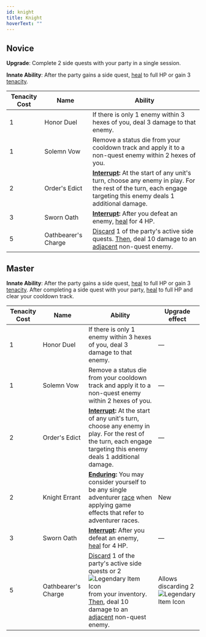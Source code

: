 ```yaml
---
id: knight
title: Knight
hoverText: ""
---
```


## Novice

**Upgrade**: Complete 2 side quests with your party in a single session.

**Innate Ability**: After the party gains a side quest, [heal](/docs/glossary/healing) to full HP or gain 3 [tenacity](/docs/glossary/tenacity).

| Tenacity Cost | Name                | Ability                                                                                                                                                                                     |
| ------------- | ------------------- | ------------------------------------------------------------------------------------------------------------------------------------------------------------------------------------------- |
| 1             | Honor Duel          | If there is only 1 enemy within 3 hexes of you, deal 3 damage to that enemy.                                                                                                                |
| 1             | Solemn Vow          | Remove a status die from your cooldown track and apply it to a non-quest enemy within 2 hexes of you.                                                                                       |
| 2             | Order's Edict       | **[Interrupt](/docs/glossary/interrupt):** At the start of any unit's turn, choose any enemy in play. For the rest of the turn, each engage targeting this enemy deals 1 additional damage. |
| 3             | Sworn Oath          | **[Interrupt](/docs/glossary/interrupt):** After you defeat an enemy, [heal](/docs/glossary/healing) for 4 HP.                                                                              |
| 5             | Oathbearer's Charge | [Discard](/docs/glossary/discard) 1 of the party's active side quests. [Then](/docs/glossary/then), deal 10 damage to an [adjacent](/docs/glossary/adjacent) non-quest enemy.               |

## Master

**Innate Ability**: After the party gains a side quest, [heal](/docs/glossary/healing) to full HP or gain 3 [tenacity](/docs/glossary/tenacity). After completing a side quest with your party, [heal](/docs/glossary/healing) to full HP and clear your cooldown track.

| Tenacity Cost | Name                | Ability                                                                                                                                                                                                                                                                                       | Upgrade effect                                                                                             |
| ------------- | ------------------- | --------------------------------------------------------------------------------------------------------------------------------------------------------------------------------------------------------------------------------------------------------------------------------------------- | ---------------------------------------------------------------------------------------------------------- |
| 1             | Honor Duel          | If there is only 1 enemy within 3 hexes of you, deal 3 damage to that enemy.                                                                                                                                                                                                                  | —                                                                                                          |
| 1             | Solemn Vow          | Remove a status die from your cooldown track and apply it to a non-quest enemy within 2 hexes of you.                                                                                                                                                                                         | —                                                                                                          |
| 2             | Order's Edict       | **[Interrupt](/docs/glossary/interrupt):** At the start of any unit's turn, choose any enemy in play. For the rest of the turn, each engage targeting this enemy deals 1 additional damage.                                                                                                   | —                                                                                                          |
| 2             | Knight Errant       | **[Enduring](/docs/glossary/enduring):** You may consider yourself to be any single adventurer [race](/docs/adventurer/races/index) when applying game effects that refer to adventurer races.                                                                                                | New                                                                                                        |
| 3             | Sworn Oath          | **[Interrupt](/docs/glossary/interrupt):** After you defeat an enemy, [heal](/docs/glossary/healing) for 4 HP.                                                                                                                                                                                | —                                                                                                          |
| 5             | Oathbearer's Charge | [Discard](/docs/glossary/discard) 1 of the party's active side quests or 2 <img src="/icons/legendary-item.svg" alt="Legendary Item Icon" className="icon-svg" /> from your inventory. [Then](/docs/glossary/then), deal 10 damage to an [adjacent](/docs/glossary/adjacent) non-quest enemy. | Allows discarding 2 <img src="/icons/legendary-item.svg" alt="Legendary Item Icon" className="icon-svg" /> |
